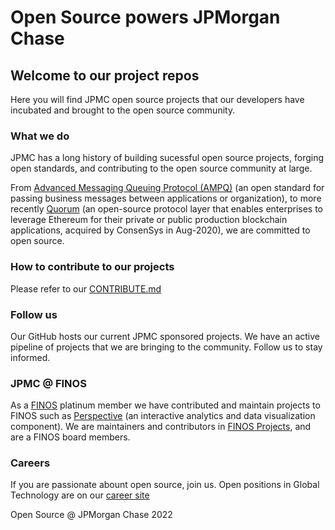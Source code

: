 # Open Source powers JPMorgan Chase

## Welcome to our project repos

Here you will find JPMC open source projects that our developers have incubated and brought to the open source community.

### What we do

JPMC has a long history of building sucessful open source projects, forging open standards, and contributing to the open source community at large. 

From [Advanced Messaging Queuing Protocol (AMPQ)](https://www.amqp.org/) (an open standard for passing business messages between applications or organization), to more recently [Quorum](https://consensys.net/quorum/products/) (an open-source protocol layer that enables enterprises to leverage Ethereum for their private or public production blockchain applications,  acquired by ConsenSys in Aug-2020), we are committed to open source.

### How to contribute to our projects

Please refer to our [CONTRIBUTE.md](https://github.com/jpmorganchase/.github/contribute.md)

### Follow us

Our GitHub hosts our current JPMC sponsored projects. We have an active pipeline of projects that we are bringing to the community. Follow us to stay informed.

### JPMC @ FINOS

As a [FINOS](https://finos.org) platinum member we have contributed and maintain projects to FINOS such as [Perspective](https://github.com/finos/perspective) (an interactive analytics and data visualization component). We are maintainers and contributors in [FINOS Projects](https://landscape.finos.org/), and are a FINOS board members.

### Careers

If you are passionate abount open source, join us. Open positions in Global Technology are on our [career site](https://careers.jpmorgan.com/)

Open Source @ JPMorgan Chase 2022
